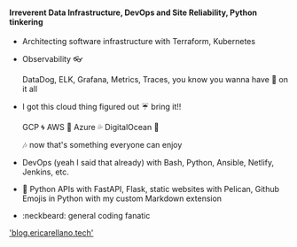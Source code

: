 #### Irreverent Data Infrastructure, DevOps and Site Reliability, Python tinkering

* Architecting software infrastructure with Terraform, Kubernetes

* Observability :eyeglasses:
      
  DataDog, ELK, Grafana, Metrics, Traces, you know you wanna have :eyes: on it all

* I got this cloud thing figured out :umbrella: bring it!!
   
   GCP :cyclone: AWS :toilet: Azure :sweat_drops: DigitalOcean :ocean:
   
   :notes: now that's something everyone can enjoy

* DevOps (yeah I said that already) with Bash, Python, Ansible, Netlify, Jenkins, etc.

* :snake:  Python APIs with FastAPI, Flask, static websites with Pelican, Github Emojis in Python with my custom Markdown extension

* :neckbeard: general coding fanatic

 
['blog.ericarellano.tech'](http://blog.ericarellano.tech)

